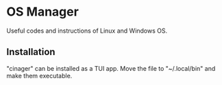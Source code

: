 # OS Manager

Useful codes and instructions of Linux and Windows OS.

## Installation

"cinager" can be installed as a TUI app. Move the file to "~/.local/bin" and make them executable.

